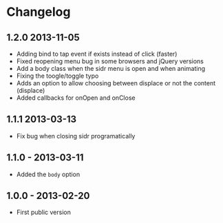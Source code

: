 # Changelog

## 1.2.0 2013-11-05
- Adding bind to tap event if exists instead of click    (faster)
- Fixed reopening menu bug in some browsers and jQuery versions
- Add a body class when the sidr menu is open and when animating
- Fixing the toogle/toggle typo
- Adds an option to allow choosing between displace or not the content (displace)
- Added callbacks for onOpen and onClose

## 1.1.1 2013-03-13
- Fix bug when closing sidr programatically

## 1.1.0 - 2013-03-11
- Added the `body` option

## 1.0.0 - 2013-02-20
- First public version